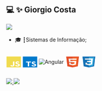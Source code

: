 <div>
 
## 💻 ✨ Giorgio Costa 
<a href="https://www.linkedin.com/in/giorgiocost/"><img src="https://img.shields.io/badge/linkedin-0077B5.svg?style=for-the-badge&logo=linkedin&logoColor=white"></a>


<ul>
  <li>🎓 ┇Sistemas de Informação;</li>
</ul>
 
 </div>

<div style="display: inline_block"><br>
  <img align="center" alt="Js" height="30" width="40" src="https://raw.githubusercontent.com/devicons/devicon/master/icons/javascript/javascript-plain.svg">
  <img align="center" alt="Ts" height="30" width="40" src="https://raw.githubusercontent.com/devicons/devicon/master/icons/typescript/typescript-plain.svg">
  <img align="center" alt="Angular" height="35" width="40" src="https://user-images.githubusercontent.com/49159497/120250613-2abd7480-c255-11eb-9fb5-5202037cfe68.png">
  <img align="center" alt="HTML" height="30" width="40" src="https://raw.githubusercontent.com/devicons/devicon/master/icons/html5/html5-original.svg">
  <img align="center" alt="CSS" height="30" width="40" src="https://raw.githubusercontent.com/devicons/devicon/master/icons/css3/css3-original.svg">
</div>

  ##
<div>
  <a href="https://github.com/giorgiocost">
  <img height="180em" src="https://github-readme-stats.vercel.app/api?username=giorgiocost&show_icons=true&theme=&include_all_commits=true&count_private=true"/>
  <img height="180em" src="https://github-readme-stats.vercel.app/api/top-langs/?username=giorgiocost&layout=compact&langs_count=16&theme="/>
   
 

 

